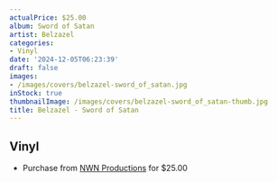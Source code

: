 ```yaml
---
actualPrice: $25.00
album: Sword of Satan
artist: Belzazel
categories:
- Vinyl
date: '2024-12-05T06:23:39'
draft: false
images:
- /images/covers/belzazel-sword_of_satan.jpg
inStock: true
thumbnailImage: /images/covers/belzazel-sword_of_satan-thumb.jpg
title: Belzazel - Sword of Satan
---
```


## Vinyl
* Purchase from [NWN Productions](http://shop.nwnprod.com/index.php?route=product/product&path=75&product_id=56025&sort=pd.name&order=ASC) for $25.00
